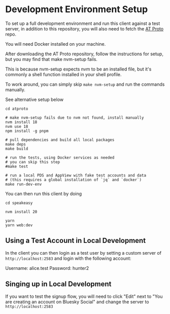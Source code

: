 # Development Environment Setup

To set up a full development environment and run this client against a test server, in addition to this repository, you will also need to fetch the [AT Proto](https://github.com/bluesky-social/atproto) repo.

You will need Docker installed on your machine.

After downloading the AT Proto repository, follow the instructions for setup, but you may find that make nvm-setup fails.

This is because nvm-setup expects nvm to be an installed file, but it's commonly a shell function installed in your shell profile.

To work around, you can simply skip `make nvm-setup` and run the commands manually.

See alternative setup below

```
cd atproto

# make nvm-setup fails due to nvm not found, install manually
nvm install 18
nvm use 18
npm install -g pnpm

# pull dependencies and build all local packages
make deps
make build

# run the tests, using Docker services as needed
# you can skip this step
#make test

# run a local PDS and AppView with fake test accounts and data
# (this requires a global installation of `jq` and `docker`)
make run-dev-env
```

You can then run this client by doing 

```
cd speakeasy

nvm install 20

yarn
yarn web:dev
```

## Using a Test Account in Local Development

In the client you can then login as a test user by setting a custom server of `http://localhost:2583` and login with the following account:

Username: alice.test
Password: hunter2

## Singing up in Local Development

If you want to test the signup flow, you will need to click "Edit" next to "You are creating an account on Bluesky Social" and change the server to `http://localhost:2583`
